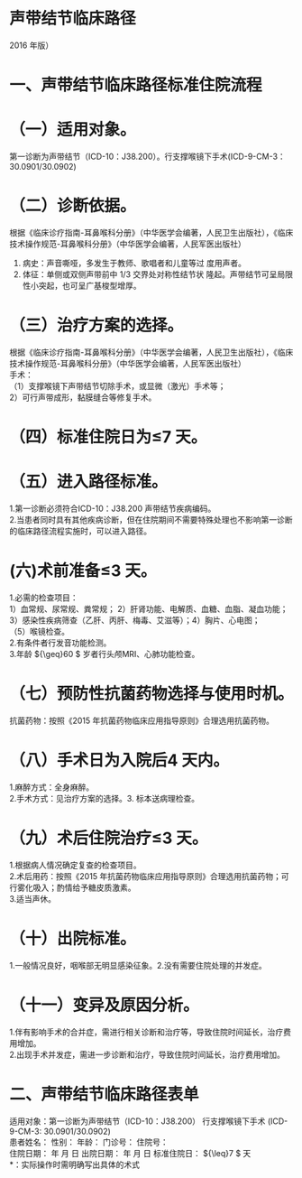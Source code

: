 # 声带结节临床路径  
2016 年版）  
# 一、声带结节临床路径标准住院流程  
# （一）适用对象。  
第一诊断为声带结节（ICD-10：J38.200）。行支撑喉镜下手术(ICD-9-CM-3：30.0901/30.0902)  
# （二）诊断依据。  
根据《临床诊疗指南-耳鼻喉科分册》（中华医学会编著，人民卫生出版社），《临床技术操作规范-耳鼻喉科分册》（中华医学会编著，人民军医出版社）  
1. 病史：声音嘶哑，多发生于教师、歌唱者和儿童等过 度用声者。  
2. 体征：单侧或双侧声带前中 1/3  交界处对称性结节状 隆起。声带结节可呈局限性小突起，也可呈广基梭型增厚。  
# （三）治疗方案的选择。  
根据《临床诊疗指南-耳鼻喉科分册》（中华医学会编著，人民卫生出版社），《临床技术操作规范-耳鼻喉科分册》（中华医学会编著，人民军医出版社）  
手术：  
（1）支撑喉镜下声带结节切除手术，或显微（激光）手术等；  
2）可行声带成形，黏膜缝合等修复手术。  
# （四）标准住院日为≤7 天。  
# （五）进入路径标准。  
1.第一诊断必须符合ICD-10：J38.200 声带结节疾病编码。  
2.当患者同时具有其他疾病诊断，但在住院期间不需要特殊处理也不影响第一诊断的临床路径流程实施时，可以进入路径。  
# (六)术前准备≤3 天。  
1.必需的检查项目：  
1）血常规、尿常规、粪常规； 2）肝肾功能、电解质、血糖、血脂、凝血功能； 3）感染性疾病筛查（乙肝、丙肝、梅毒、艾滋等）；4）胸片、心电图；  
（5）喉镜检查。  
2.有条件者行发音功能检测。  
3.年龄 ${\geq}60 $ 岁者行头颅MRI、心肺功能检查。  
# （七）预防性抗菌药物选择与使用时机。  
抗菌药物：按照《2015 年抗菌药物临床应用指导原则》合理选用抗菌药物。  
# （八）手术日为入院后4 天内。  
1.麻醉方式：全身麻醉。  
2.手术方式：见治疗方案的选择。3. 标本送病理检查。  
# （九）术后住院治疗≤3 天。  
1.根据病人情况确定复查的检查项目。  
2.术后用药：按照《2015 年抗菌药物临床应用指导原则》合理选用抗菌药物；可行雾化吸入；酌情给予糖皮质激素。  
3.适当声休。  
# （十）出院标准。  
1.一般情况良好，咽喉部无明显感染征象。2.没有需要住院处理的并发症。  
# （十一）变异及原因分析。  
1.伴有影响手术的合并症，需进行相关诊断和治疗等，导致住院时间延长，治疗费用增加。  
2.出现手术并发症，需进一步诊断和治疗，导致住院时间延长，治疗费用增加。  
# 二、声带结节临床路径表单  
适用对象：第一诊断为声带结节（ICD-10：J38.200） 行支撑喉镜下手术 (ICD-9-CM-3: 30.0901/30.0902)  
患者姓名：  性别：  年龄：  门诊号：  住院号：  
住院日期： 年 月 日         出院日期： 年 月 日       标准住院日： ${\leq}7 $ 天  
\*：实际操作时需明确写出具体的术式  
